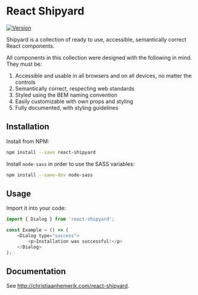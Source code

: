 # React Shipyard

[![Version](https://img.shields.io/npm/v/react-shipyard.svg?style=flat-square)](https://www.npmjs.com/package/react-shipyard)

Shipyard is a collection of ready to use, accessible, semantically correct React components.

All components in this collection were designed with the following in mind. They must be:

1. Accessible and usable in all browsers and on all devices, no matter the controls
2. Semantically correct, respecting web standards
3. Styled using the BEM naming convention
4. Easily customizable with own props and styling
5. Fully documented, with styling guidelines

## Installation

Install from NPM:

```bash
npm install --save react-shipyard
```

Install `node-sass` in order to use the SASS variables:

```bash
npm install --save-dev node-sass
```

## Usage

Import it into your code:

```javascript static
import { Dialog } from 'react-shipyard';

const Example = () => (
    <Dialog type="success">
        <p>Installation was successful!</p>
    </Dialog>
);
```

## Documentation

See http://christiaanhemerik.com/react-shipyard.
